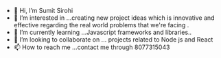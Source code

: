 - 👋 Hi, I’m Sumit Sirohi 
- 👀 I’m interested in ...creating new project ideas which is innovative and effective regarding the real world problems that we're facing .
- 🌱 I’m currently learning ...Javascript frameworks and libraries..
- 💞️ I’m looking to collaborate on ... projects related to Node js and React
- 📫 How to reach me ...contact me through 8077315043

<!---
S78648/S78648 is a ✨ special ✨ repository because its `README.md` (this file) appears on your GitHub profile.
You can click the Preview link to take a look at your changes.
--->
